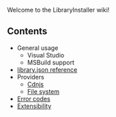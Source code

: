 Welcome to the LibraryInstaller wiki!

## Contents

- General usage
  - Visual Studio 
  - MSBuild support
- [library.json reference](library-json-reference)
- Providers
  - [Cdnjs](cdnjs-provider)
  - [File system](file-system-provider)
- [Error codes](error-codes)
- [Extensibility](Extensibility)